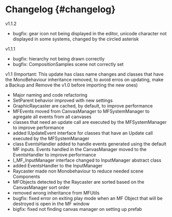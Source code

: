 Changelog                         {#changelog}
============

v1.1.2
- bugfix: gear icon not being displayed in the editor, unicode character not displayed in some systems, changed by the circled asterisk

v1.1.1
- bugfix: hierarchy not being drawn correctly
- bugfix: CompositionSamples scene not correctly set

v1.1
(Important: This update has class name changes and classes that have the MonoBehaviour inheritance removed, to avoid erros on updating, make a Backup and Remove the v1.0 before importing the new ones)
- Major naming and code refactoring
- SetParent behavior improved with new settings
- GraphicRaycaster are cached, by default, to improve performance
- MFEvents moved from CanvasManager to MFSystemManager to agregate all events from all canvases
- classes that need an update call are executed by the MFSystemManager to improve performance
- added IUpdateEvent interface for classes that have an Update call executed by the MFSystemManager
- class EventsHandler added to handle events generated using the default MF inputs. Events handled in the CanvasManager moved to the EventsHandler to improve performance 
- I_MF_InputManager interface changed to InputManager abstract class
- added EventsHandler to the InputManager
- Raycaster made non Monobehaviour to reduce needed scene Components
- MFObjects detected by the Raycaster are sorted based on the CanvasManager sort order
- removed wrong inheritance from MFUtils
- bugfix: fixed error on exiting play mode when an MF Object that will be destroyed is open in the MF window 
- bigfix: fixed not finding canvas manager on setting up prefab
